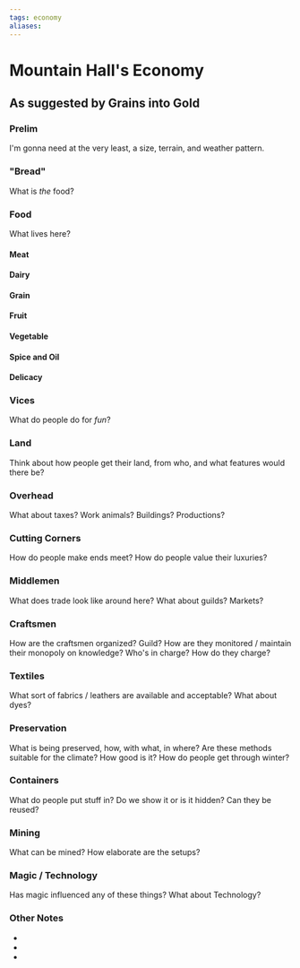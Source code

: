 ```yaml
---
tags: economy
aliases:
---
```


# Mountain Hall's Economy
## As suggested by Grains into Gold
### Prelim
I'm gonna need at the very least, a size, terrain, and weather pattern.

### "Bread"
What is *the* food?

### Food
What lives here?
#### Meat
#### Dairy
#### Grain
#### Fruit
#### Vegetable
#### Spice and Oil
#### Delicacy

### Vices
What do people do for *fun*?

### Land
Think about how people get their land, from who, and what features would there be?

### Overhead
What about taxes? Work animals? Buildings? Productions?

### Cutting Corners
How do people make ends meet? How do people value their luxuries?

### Middlemen
What does trade look like around here? What about guilds? Markets?

### Craftsmen
How are the craftsmen organized? Guild? How are they monitored / maintain their monopoly on knowledge? Who's in charge? How do they charge?

### Textiles
What sort of fabrics / leathers are available and acceptable? What about dyes?

### Preservation
What is being preserved, how, with what, in where? Are these methods suitable for the climate? How good is it? How do people get through winter? 

### Containers
What do people put stuff in? Do we show it or is it hidden? Can they be reused?

### Mining
What can be mined? How elaborate are the setups?

### Magic / Technology
Has magic influenced any of these things? What about Technology?

### Other Notes
- 
- 
- 
